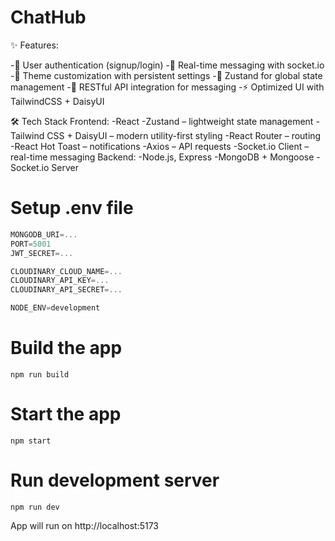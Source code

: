 # ChatHub 
✨ Features:

-🔐 User authentication (signup/login)
-💬 Real-time messaging with socket.io
-🌙 Theme customization with persistent settings
-🧠 Zustand for global state management
-📡 RESTful API integration for messaging
-⚡ Optimized UI with TailwindCSS + DaisyUI

🛠️ Tech Stack
Frontend:
-React
-Zustand – lightweight state management
-Tailwind CSS + DaisyUI – modern utility-first styling
-React Router – routing
-React Hot Toast – notifications
-Axios – API requests
-Socket.io Client – real-time messaging
Backend:
-Node.js, Express
-MongoDB + Mongoose
-Socket.io Server

# Setup .env file
```js
MONGODB_URI=...
PORT=5001
JWT_SECRET=...

CLOUDINARY_CLOUD_NAME=...
CLOUDINARY_API_KEY=...
CLOUDINARY_API_SECRET=...

NODE_ENV=development
```
# Build the app

```shell
npm run build
```

# Start the app

```shell
npm start
```

# Run development server

```npm run dev```

App will run on http://localhost:5173